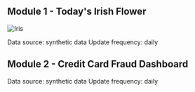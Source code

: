 
## Module 1 - Today's Irish Flower 


 ![Iris](https://raw.githubusercontent.com/featurestoreorg/serverless-ml-course/main/src/01-module/latest_iris.png)

Data source: synthetic data
Update frequency: daily



## Module 2 - Credit Card Fraud Dashboard


Data source: synthetic data
Update frequency: daily
